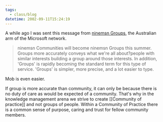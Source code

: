 ```yaml
---
tags:
  - class/blog
datetime: 2002-09-11T15:24:19
---
```

A while ago I was sent this message from [ninemsn Groups](http://groups.msn.com/home.msnw?pgmarket=en-au), the Australian arm of the Microsoft network.

> ninemsn Communities will become ninemsn Groups this summer. Groups more accurately conveys what we're all about?people with similar interests building a group around those interests. In addition, 'Groups' is rapidly becoming the standard term for this type of service. 'Groups' is simpler, more precise, and a lot easier to type.

Mob is even easier.

If group is more accurate than community, it can only be because there is no duty of care as would be expected of a community. That's why in the knowledge management arena we strive to create [[Community of practice]] and not groups of people. Within a Community of Practice there is a common sense of purpose, caring and trust for fellow community members.